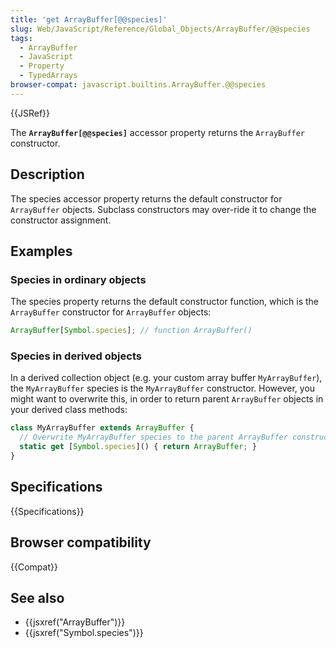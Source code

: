 ```yaml
---
title: 'get ArrayBuffer[@@species]'
slug: Web/JavaScript/Reference/Global_Objects/ArrayBuffer/@@species
tags:
  - ArrayBuffer
  - JavaScript
  - Property
  - TypedArrays
browser-compat: javascript.builtins.ArrayBuffer.@@species
---
```

{{JSRef}}

The **`ArrayBuffer[@@species]`** accessor property returns the `ArrayBuffer`
constructor.

## Description

The species accessor property returns the default constructor for `ArrayBuffer`
objects. Subclass constructors may over-ride it to change the constructor
assignment.

## Examples

### Species in ordinary objects

The species property returns the default constructor function, which is the
`ArrayBuffer` constructor for `ArrayBuffer` objects:

```js
ArrayBuffer[Symbol.species]; // function ArrayBuffer()
```

### Species in derived objects

In a derived collection object (e.g. your custom array buffer `MyArrayBuffer`),
the `MyArrayBuffer` species is the `MyArrayBuffer` constructor. However, you
might want to overwrite this, in order to return parent `ArrayBuffer` objects in
your derived class methods:

```js
class MyArrayBuffer extends ArrayBuffer {
  // Overwrite MyArrayBuffer species to the parent ArrayBuffer constructor
  static get [Symbol.species]() { return ArrayBuffer; }
}
```

## Specifications

{{Specifications}}

## Browser compatibility

{{Compat}}

## See also

- {{jsxref("ArrayBuffer")}}
- {{jsxref("Symbol.species")}}
